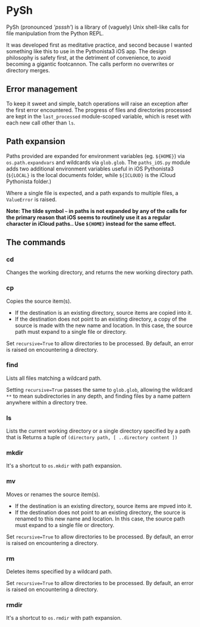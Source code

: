 # PySh

PySh (pronounced *'psssh'*) is a library of (vaguely) Unix shell-like calls for file manipulation from the Python REPL.

It was developed first as meditative practice, and second because I wanted something like this to use in the Pythonista3 iOS app. The design philosophy is safety first, at the detriment of convenience, to avoid becoming a gigantic footcannon. The calls perform no overwrites or directory merges.

## Error management

To keep it sweet and simple, batch operations will raise an exception after the first error encountered. The progress of files and directories processed are kept in the `last_processed` module-scoped variable, which is reset with each new call other than `ls`.

## Path expansion

Paths provided are expanded for environment variables (eg. `${HOME}`) via `os.path.expandvars` and wildcards via `glob.glob`. The `paths_iOS.py` module adds two additional environment variables useful in iOS Pythonista3 (`${LOCAL}` is the local documents folder, while `${ICLOUD}` is the iCloud Pythonista folder.)

Where a single file is expected, and a path expands to multiple files, a `ValueError` is raised.

**Note: The tilde symbol `~` in paths is not expanded by any of the calls for the primary reason that iOS seems to routinely use it as a regular character in iCloud paths.. Use `${HOME}` instead for the same effect.**

## The commands

### cd

Changes the working directory, and returns the new working directory path.

### cp

Copies the source item(s).

* If the destination is an existing directory, source items are copied into it.
* If the destination does not point to an existing directory, a copy of the source is made with the new name and location. In this case, the source path must expand to a single file or directory.

Set `recursive=True` to allow directories to be processed. By default, an error is raised on encountering a directory.

### find

Lists all files matching a wildcard path.

Setting `recursive=True` passes the same to `glob.glob`, allowing the wildcard `**` to mean subdirectories in any depth, and finding files by a name pattern anywhere within a directory tree.

### ls

Lists the current working directory or a single directory specified by a path that is 
Returns a tuple of `(directory path, [ ..directory content ])`

### mkdir

It's a shortcut to `os.mkdir` with path expansion.

### mv

Moves or renames the source item(s).

* If the destination is an existing directory, source items are mpved into it.
* If the destination does not point to an existing directory, the source is renamed to this new name and location. In this case, the source path must expand to a single file or directory.

Set `recursive=True` to allow directories to be processed. By default, an error is raised on encountering a directory.

### rm

Deletes items specified by a wildcard path.

Set `recursive=True` to allow directories to be processed. By default, an error is raised on encountering a directory.

### rmdir

It's a shortcut to `os.rmdir` with path expansion.